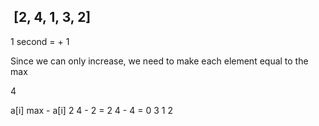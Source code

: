 ##  [2, 4, 1, 3, 2]

1 second = + 1

Since we can only increase, we need to make each element equal to the max



4

a[i]    max - a[i]
2       4 - 2         = 2
	4 - 4        = 0
			3
			1
			2

